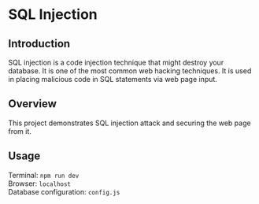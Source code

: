# SQL Injection
## Introduction
SQL injection is a code injection technique that might destroy your database. It is one of the most common web hacking techniques. It is used in placing malicious code in SQL statements via web page input.
## Overview
This project demonstrates SQL injection attack and securing the web page from it.
## Usage
Terminal: ``npm run dev``<br>
Browser: ``localhost``<br>
Database configuration: ``config.js``